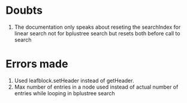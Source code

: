 # Doubts
1. The documentation only speaks about reseting the searchIndex for linear search not for bplustree search but resets both before call to search


# Errors made
1. Used leafblock.setHeader instead of getHeader.
2. Max number of entries in a node used instead of actual number of entries while looping in bplustree search
